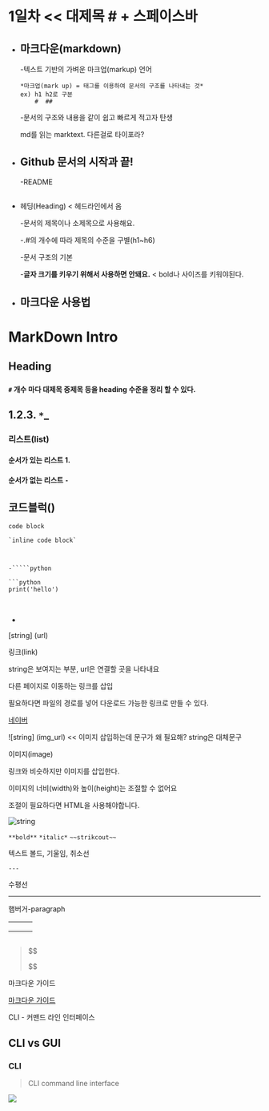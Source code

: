 # 1일차 << 대제목 # + 스페이스바

- ## 마크다운(markdown)
  
  -텍스트 기반의 가벼운 마크업(markup) 언어
  
      *마크업(mark up) = 태그를 이용하여 문서의 구조를 나타내는 것*
      ex) h1 h2로 구분
          #  ##
  
  -문서의 구조와 내용을 같이 쉽고 빠르게 적고자 탄생
  
  md를 읽는 marktext.   다른걸로 타이포라? 

- ## Github 문서의 시작과 끝!
  
  -README

- ## 
  
  헤딩(Heading) < 헤드라인에서 옴
  
  -문서의 제목이나 소제목으로 사용해요.
  
  -.#의 개수에 따라 제목의 수준을 구별(h1~h6)
  
  -문서 구조의 기본
  
  -**글자 크기를 키우기 위해서 사용하면 안돼요.** < bold나 사이즈를 키워야된다.

- ## 마크다운 사용법

# MarkDown Intro

## Heading

### 

#### `#` 개수 마다 대제목 중제목 등을 heading 수준을 정리 할 수 있다.

## 1.2.3. `*`_

### 리스트(list)

#### 순서가 있는 리스트 1.

#### 순서가 없는 리스트 `-`

## 코드블럭()

```code block```

```
`inline code block`



-`````python

```python
print('hello')
```

        

-

[string] (url)

링크(link)

string은 보여지는 부분, url은 연결할 곳을 나타내요

 다른 페이지로 이동하는 링크를 삽입

 필요하다면 파일의 경로를 넣어 다운로드 가능한 링크로 만들 수 있다.

[네이버](www.naver.com)

![string] (img_url) << 이미지 삽입하는데 문구가 왜 필요해? string은 대체문구

이미지(image)

 링크와 비슷하지만 이미지를 삽입한다.

   이미지의 너비(width)와 높이(height)는 조절할 수 없어요

  조절이 필요하다면 HTML을 사용해야합니다.

![string](startcamp_assets/3dd6448805c654cf3752a1ea123847017d63b5cd.png)

`**bold**`  `*italic*` `~~strikcout~~`

텍스트  볼드,  기울임,  취소선

`---`

수평선

---

햄버거-paragraph

|     |     |     |
| --- | --- | --- |
|     |     |     |
|     |     |     |
|     |     |     |

```

```

> $$
> 
> $$

<div>

</div>

마크다운 가이드

[마크다운 가이드](https://www.markdownguide.org/cheat-sheet/)

CLI - 커맨드 라인 인터페이스

## CLI vs GUI

### CLI

> CLI command line interface

![](markdown_assets/2023-01-12-09-09-35-image.png)
